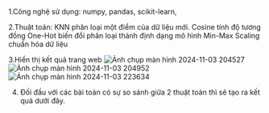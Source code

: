 1.Công nghệ sử dụng: numpy, pandas, scikit-learn, 

2.Thuật toán: KNN phân loại một điểm của dữ liệu mới.
Cosine tính độ tương đồng 
One-Hot biến đổi phân loại thành định dạng mô hình 
Min-Max Scaling chuẩn hóa dữ liệu

3.Hiển thị kết quả trang web 
![Ảnh chụp màn hình 2024-11-03 204527](https://github.com/user-attachments/assets/dfc36107-d639-48e4-8b53-7868ac7ba5f6)
![Ảnh chụp màn hình 2024-11-03 204952](https://github.com/user-attachments/assets/475ba196-8a00-4c09-8b1b-38ec389be833)
![Ảnh chụp màn hình 2024-11-03 223634](https://github.com/user-attachments/assets/9203ecc1-409e-4e3b-90ec-7efd08f6085f)

4. Đối đầu với các bài toán có sự so sánh giữa 2 thuật toán thì sẽ tạo ra kết quả dưới đây.
